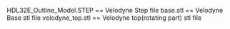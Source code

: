 HDL32E_Outline_Model.STEP  ==  Velodyne Step file
base.stl                   ==  Velodyne Base stl file
velodyne_top.stl           ==  Velodyne top(rotating part) stl file
